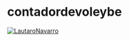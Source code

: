 # contadordevoleybe

[![LautaroNavarro](https://circleci.com/gh/LautaroNavarro/contadordevoleybe.svg?style=svg)](https://app.circleci.com/pipelines/github/LautaroNavarro/contadordevoleybe)
